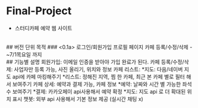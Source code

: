 # Final-Project
 - 스터디카페 예약 웹 사이트 
<br>
## 버전 단위 목적 
### <0.1a>  
로그인/회원가입
프로필 페이지
카페 등록/수정/삭제
- ~7/1목요일 까지 
<br>
## 기능별 설명
회원가입:  이메일 인증을 받아야 가입 완료가 된다.
카페 등록/수정/삭제: 사업자만 등록 가능, 사진 올리기, 위치와 정보
카페 리스트: 
    *지도: 다음/네이버 지도 api에 카페 마킹해주기
    *리스트: 정해진 지역, 찜 한 카페, 최근 본 카페 별로 필터 해서 보여주기
카페 상세: 예약과 결제 가능, 카페 정보 
    *예약: 날짜와 시간 별 가능한 좌석 수 보여주기
    *결제: 카카오페이 api사용해서 예약 확정
    *지도: 지도 api 로 더 확대된 위치 표시
챗봇: 외부 api 사용해서 기본 정보 제공 (실시간 채팅 x)
<br>

